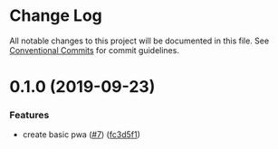 # Change Log

All notable changes to this project will be documented in this file.
See [Conventional Commits](https://conventionalcommits.org) for commit guidelines.

# 0.1.0 (2019-09-23)


### Features

* create basic pwa ([#7](https://github.com/csaxton/moo-rep/issues/7)) ([fc3d5f1](https://github.com/csaxton/moo-rep/commit/fc3d5f1))
